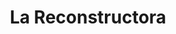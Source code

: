 ---
title: "La Reconstructora"
url: /trinidad/la-reconstructora/
shop: reparación de automóviles
---